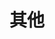 ---
title: 其他
description: 一些没有明确分类的杂文
image: others.png

# Badge style
style:
    background: "#808080"
    color: "#fff"
---